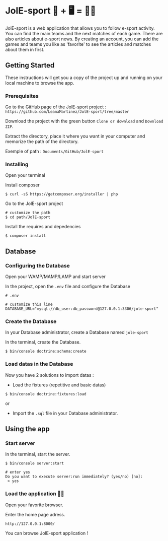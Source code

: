 # JolE-sport 🎾 + 🖥 = 🤘🏻

JolE-sport is a web application that allows you to follow e-sport activity. 
You can find the main teams and the next matches of each game.
There are also articles about e-sport news.
By creating an account, you can add the games and teams you like as 'favorite' to see the articles and matches about them in first.

## Getting Started

These instructions will get you a copy of the project up and running on your local machine to browse the app.

### Prerequisites

Go to the GitHub page of the JolE-sport project : ```https://github.com/LeanaMartinez/JolE-sport/tree/master```

Download the project with the green button ```Clone or download``` and ```Download ZIP```.

Extract the directory, place it where you want in your computer and memorize the path of the directory.

Exemple of path : ```Documents/GitHub/JolE-sport```

### Installing

Open your terminal

Install composer

```
$ curl -sS https://getcomposer.org/installer | php
```

Go to the JolE-sport project

```
# customize the path
$ cd path/JolE-sport
```

Install the requires and depedencies

```
$ composer install
```

## Database

### Configuring the Database

Open your WAMP/MAMP/LAMP and start server

In the project, open the ```.env``` file and configure the Database

```
# .env

# customize this line
DATABASE_URL="mysql://db_user:db_password@127.0.0.1:3306/jole-sport"
```

### Create the Database

In your Database administrator, create a Database named ```jole-sport```

In the terminal, create the Database.

```
$ bin/console doctrine:schema:create
```

### Load datas in the Database

Now you have 2 solutions to import datas : 

- Load the fixtures (repetitive and basic datas)

```
$ bin/console doctrine:fixtures:load
```

or 

- Import the ```.sql``` file in your Database administrator.

## Using the app

### Start server

In the terminal, start the server.

```
$ bin/console server:start

# enter yes
Do you want to execute server:run immediately? (yes/no) [no]:
 > yes
```

### Load the application 🎉🍻

Open your favorite browser.

Enter the home page adress.

```
http://127.0.0.1:8000/
```

You can browse JolE-sport application !
